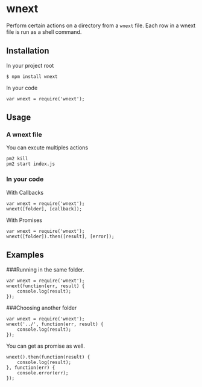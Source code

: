 # wnext
Perform certain actions on a directory from a `wnext` file.
Each row in a wnext file is run as a shell command.
## Installation

In your project root

```shell
$ npm install wnext
```
In your code

```
var wnext = require('wnext');
```
## Usage
### A wnext file
You can excute multiples actions
```
pm2 kill
pm2 start index.js
```
### In your code
With Callbacks
```
var wnext = require('wnext');
wnext([folder], [callback]);
```
With Promises
```
var wnext = require('wnext');
wnext([folder]).then([result], [error]);
```
## Examples
###Running in the same folder.
```
var wnext = require('wnext');
wnext(function(err, result) {
	console.log(result);
});
```
###Choosing another folder
```
var wnext = require('wnext');
wnext('../', function(err, result) {
	console.log(result);
});
```
You can get as promise as well.
```
wnext().then(function(result) {
    console.log(result);
}, function(err) {
    console.error(err);
});
```
